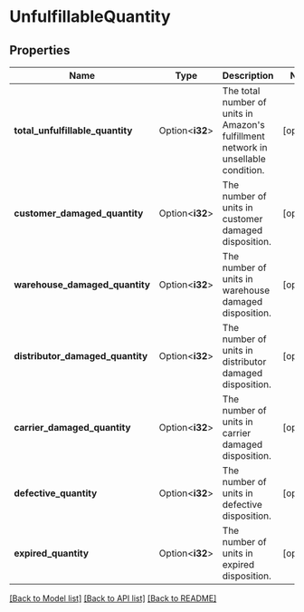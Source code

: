 # UnfulfillableQuantity

## Properties

Name | Type | Description | Notes
------------ | ------------- | ------------- | -------------
**total_unfulfillable_quantity** | Option<**i32**> | The total number of units in Amazon's fulfillment network in unsellable condition. | [optional]
**customer_damaged_quantity** | Option<**i32**> | The number of units in customer damaged disposition. | [optional]
**warehouse_damaged_quantity** | Option<**i32**> | The number of units in warehouse damaged disposition. | [optional]
**distributor_damaged_quantity** | Option<**i32**> | The number of units in distributor damaged disposition. | [optional]
**carrier_damaged_quantity** | Option<**i32**> | The number of units in carrier damaged disposition. | [optional]
**defective_quantity** | Option<**i32**> | The number of units in defective disposition. | [optional]
**expired_quantity** | Option<**i32**> | The number of units in expired disposition. | [optional]

[[Back to Model list]](../README.md#documentation-for-models) [[Back to API list]](../README.md#documentation-for-api-endpoints) [[Back to README]](../README.md)


